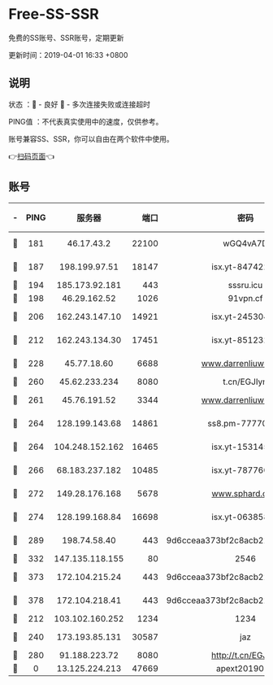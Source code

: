 # Free-SS-SSR

免费的SS账号、SSR账号，定期更新

更新时间：2019-04-01 16:33 +0800

## 说明

状态     ：🙂 - 良好 🙁 - 多次连接失败或连接超时

PING值   ：不代表真实使用中的速度，仅供参考。

账号兼容SS、SSR，你可以自由在两个软件中使用。

👉[扫码页面](https://liesauer.github.io/Free-SS-SSR/)👈

## 账号

|-|PING|服务器|端口|密码|加密方式|区域|
|:----:|:----:|:-----:|-----:|:----:|:----:|:----:|
|🙂|181|46.17.43.2|22100|wGQ4vA7D|aes-256-gcm|RU|
|🙂|187|198.199.97.51|18147|isx.yt-84742242|aes-256-cfb|US|
|🙂|194|185.173.92.181|443|sssru.icu|rc4-md5|RU|
|🙂|198|46.29.162.52|1026|91vpn.cf|rc4-md5|RU|
|🙂|206|162.243.147.10|14921|isx.yt-24530489|aes-256-cfb|US|
|🙂|212|162.243.134.30|17451|isx.yt-85123284|aes-256-cfb|US|
|🙂|228|45.77.18.60|6688|www.darrenliuwei.com|aes-256-cfb|JP|
|🙂|260|45.62.233.234|8080|t.cn/EGJIyrl|rc4-md5|CA|
|🙂|261|45.76.191.52|3344|www.darrenliuwei.com|aes-256-cfb|AU|
|🙂|264|128.199.143.68|14861|ss8.pm-77770348|aes-256-cfb|SG|
|🙂|264|104.248.152.162|16465|isx.yt-15314560|aes-256-cfb|SG|
|🙂|266|68.183.237.182|10485|isx.yt-78776006|aes-256-cfb|SG|
|🙂|272|149.28.176.168|5678|www.sphard.com|aes-256-cfb|SG|
|🙂|274|128.199.168.84|16698|isx.yt-06385853|aes-256-cfb|SG|
|🙂|289|198.74.58.40|443|9d6cceaa373bf2c8acb22e60b6a58be6|aes-256-cfb|US|
|🙂|332|147.135.118.155|80|2546|chacha20|US|
|🙂|373|172.104.215.24|443|9d6cceaa373bf2c8acb22e60b6a58be6|aes-256-cfb|US|
|🙂|378|172.104.218.41|443|9d6cceaa373bf2c8acb22e60b6a58be6|aes-256-cfb|US|
|🙂|212|103.102.160.252|1234|1234|rc4-md5|JP|
|🙂|240|173.193.85.131|30587|jaz|aes-256-cfb|US|
|🙂|280|91.188.223.72|8080|http://t.cn/EGJIyrl|rc4-md5|RU|
|🙁|0|13.125.224.213|47669|apext2019001|chacha20|KR|
